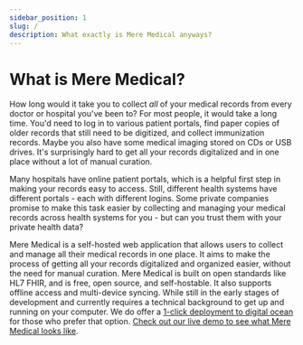 ```yaml
---
sidebar_position: 1
slug: /
description: What exactly is Mere Medical anyways?
---
```


# What is Mere Medical?

How long would it take you to collect _all_ of your medical records from every doctor or hospital you've been to? For most people, it would take a long time. You'd need to log in to various patient portals, find paper copies of older records that still need to be digitized, and collect immunization records. Maybe you also have some medical imaging stored on CDs or USB drives. It's surprisingly hard to get all your records digitalized and in one place without a lot of manual curation.

Many hospitals have online patient portals, which is a helpful first step in making your records easy to access. Still, different health systems have different portals - each with different logins. Some private companies promise to make this task easier by collecting and managing your medical records across health systems for you - but can you trust them with your private health data?

Mere Medical is a self-hosted web application that allows users to collect and manage all their medical records in one place. It aims to make the process of getting all your records digitalized and organized easier, without the need for manual curation. Mere Medical is built on open standards like HL7 FHIR, and is free, open source, and self-hostable. It also supports offline access and multi-device syncing. While still in the early stages of development and currently requires a technical background to get up and running on your computer. We do offer a [1-click deployment to digital ocean](./getting-started/deploy-to-do.md) for those who prefer that option. [Check out our live demo to see what Mere Medical looks like](https://app.meremedical.co).
